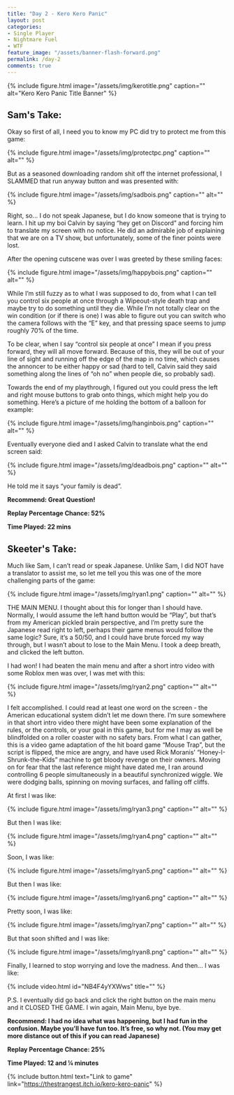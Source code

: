 ```yaml
---
title: "Day 2 - Kero Kero Panic"
layout: post
categories:
- Single Player
- Nightmare Fuel
- WTF
feature_image: "/assets/banner-flash-forward.png"
permalink: /day-2
comments: true
---
```


{% include figure.html image="/assets/img/kerotitle.png" caption="" alt="Kero Kero Panic Title Banner" %}

## Sam's Take:

Okay so first of all, I need you to know my PC did try to protect me from this game:

{% include figure.html image="/assets/img/protectpc.png" caption="" alt="" %}

But as a seasoned downloading random shit off the internet professional, I SLAMMED that run anyway button and was presented with:

{% include figure.html image="/assets/img/sadbois.png" caption="" alt="" %}

Right, so... I do not speak Japanese, but I do know someone that is trying to learn. I hit up my boi Calvin by saying “hey get on Discord” and forcing him to translate my screen with no notice. He did an admirable job of explaining that we are on a TV show, but unfortunately, some of the finer points were lost.

After the opening cutscene was over I was greeted by these smiling faces:

{% include figure.html image="/assets/img/happybois.png" caption="" alt="" %}

While I’m still fuzzy as to what I was supposed to do, from what I can tell you control six people at once through a Wipeout-style death trap and maybe try to do something until they die. While I’m not totally clear on the win condition (or if there is one) I was able to figure out you can switch who the camera follows with the “E” key, and that pressing space seems to jump roughly 70% of the time.

To be clear, when I say “control six people at once” I mean if you press forward, they will all move forward. Because of this, they will be out of your line of sight and running off the edge of the map in no time, which causes the annoncer to be either happy or sad (hard to tell, Calvin said they said something along the lines of  “oh no” when people die, so probably sad).

Towards the end of my playthrough, I figured out you could press the left and right mouse buttons to grab onto things, which might help you do something. Here’s a picture of me holding the bottom of a balloon for example:

{% include figure.html image="/assets/img/hanginbois.png" caption="" alt="" %}

Eventually everyone died and I asked Calvin to translate what the end screen said:

{% include figure.html image="/assets/img/deadbois.png" caption="" alt="" %}

He told me it says “your family is dead”.

**Recommend: Great Question!**

**Replay Percentage Chance: 52%**

**Time Played: 22 mins**

## Skeeter's Take:

Much like Sam, I can’t read or speak Japanese. Unlike Sam, I did NOT have a translator to assist me, so let me tell you this was one of the more challenging parts of the game: 

{% include figure.html image="/assets/img/ryan1.png" caption="" alt="" %}

THE MAIN MENU. I thought about this for longer than I should have. Normally, I would assume the left hand button would be “Play”, but that’s from my American pickled brain perspective, and I’m pretty sure the Japanese read right to left, perhaps their game menus would follow the same logic? Sure, it’s a 50/50, and I could have brute forced my way through, but I wasn’t about to lose to the Main Menu. I took a deep breath, and clicked the left button. 

I had won! I had beaten the main menu and after a short intro video with some Roblox men was over, I was met with this:

{% include figure.html image="/assets/img/ryan2.png" caption="" alt="" %}

I felt accomplished. I could read at least one word on the screen - the American educational system didn’t let me down there. 
I’m sure somewhere in that short intro video there might have been some explanation of the rules, or the controls, or your goal in this game, but for me I may as well be blindfolded on a roller coaster with no safety bars. 
From what I can gather, this is a video game adaptation of the hit board game “Mouse Trap”, but the script is flipped, the mice are angry, and have used Rick Moranis’ “Honey-I-Shrunk-the-Kids” machine to get bloody revenge on their owners.
Moving on for fear that the last reference might have dated me, I ran around controlling 6 people simultaneously in a beautiful synchronized wiggle. We were dodging balls, spinning on moving surfaces, and falling off cliffs. 

At first I was like:

{% include figure.html image="/assets/img/ryan3.png" caption="" alt="" %}

But then I was like:

{% include figure.html image="/assets/img/ryan4.png" caption="" alt="" %}

Soon, I was like:

{% include figure.html image="/assets/img/ryan5.png" caption="" alt="" %}

But then I was like: 

{% include figure.html image="/assets/img/ryan6.png" caption="" alt="" %}

Pretty soon, I was like:

{% include figure.html image="/assets/img/ryan7.png" caption="" alt="" %}

But that soon shifted and I was like:

{% include figure.html image="/assets/img/ryan8.png" caption="" alt="" %}

Finally, I learned to stop worrying and love the madness. 
And then… I was like: 

{% include video.html id="NB4F4yYXWws" title="" %}

P.S. I eventually did go back and click the right button on the main menu and it CLOSED THE GAME. I win again, Main Menu, bye bye. 

**Recommend: I had no idea what was happening, but I had fun in the confusion. Maybe you’ll have fun too. It’s free, so why not. (You may get more distance out of this if you can read Japanese)**

**Replay Percentage Chance: 25%**

**Time Played: 12 and ¼ minutes**

{% include button.html text="Link to game" link="https://thestrangest.itch.io/kero-kero-panic" %}